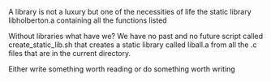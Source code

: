 A library is not a luxury but one of the necessities of life the static library libholberton.a containing all the functions listed

Without libraries what have we? We have no past and no future script called create_static_lib.sh that creates a static library called liball.a from all the .c files that are in the current directory.

Either write something worth reading or do something worth writing
